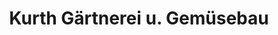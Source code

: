 ---
title: "Kurth Gärtnerei u. Gemüsebau"
url: /malans-gr/kurth-gaertnerei-u-gemuesebau/
shop: Hofladen
---